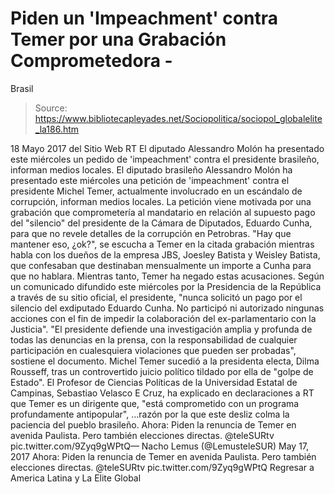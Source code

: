# Piden un 'Impeachment' contra Temer por una Grabación Comprometedora - 
Brasil

> Source: https://www.bibliotecapleyades.net/Sociopolitica/sociopol_globalelite_la186.htm

18 Mayo 2017
del Sitio Web RT El diputado Alessandro Molón
ha presentado este miércoles
un pedido de 'impeachment'
contra el presidente brasileño,
informan medios locales.
El diputado brasileño Alessandro Molón ha presentado este miércoles una petición de 'impeachment' contra el presidente Michel Temer, actualmente involucrado en un escándalo de corrupción, informan medios locales. La petición viene motivada por una grabación que comprometería al mandatario en relación al supuesto pago del "silencio" del presidente de la Cámara de Diputados, Eduardo Cunha, para que no revele detalles de la corrupción en Petrobras.
"Hay que mantener eso, ¿ok?", se escucha a Temer en la citada grabación mientras habla con los dueños de la empresa JBS, Joesley Batista y Weisley Batista, que confesaban que destinaban mensualmente un importe a Cunha para que no hablara.
Mientras tanto, Temer ha negado estas acusaciones.
Según un comunicado difundido este miércoles por la Presidencia de la República a través de su sitio oficial, el presidente,
"nunca solicitó un pago por el silencio del exdiputado Eduardo Cunha. No participó ni autorizado ningunas acciones con el fin de impedir la colaboración del ex-parlamentario con la Justicia". "El presidente defiende una investigación amplia y profunda de todas las denuncias en la prensa, con la responsabilidad de cualquier participación en cualesquiera violaciones que pueden ser probadas", sostiene el documento.
Michel Temer sucedió a la presidenta electa, Dilma Rousseff, tras un controvertido juicio político tildado por ella de "golpe de Estado". El Profesor de Ciencias Políticas de la Universidad Estatal de Campinas, Sebastiao Velasco E Cruz, ha explicado en declaraciones a RT que Temer es un dirigente que,
"está comprometido con un programa profundamente antipopular",
...razón por la que este desliz colma la paciencia del pueblo brasileño.
Ahora: Piden la renuncia de Temer en avenida Paulista. Pero también elecciones directas. @teleSURtv pic.twitter.com/9Zyq9gWPtQ— Nacho Lemus (@LemusteleSUR) May 17, 2017
Ahora: Piden la renuncia de Temer en avenida Paulista. Pero también elecciones directas. @teleSURtv pic.twitter.com/9Zyq9gWPtQ
Regresar a America Latina y La Elite Global
